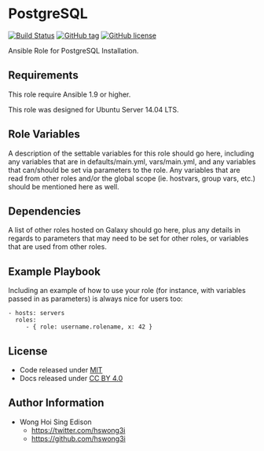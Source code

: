 PostgreSQL
====

[![Build
Status](https://travis-ci.org/pantarei/ansible-role-postgresql.svg?branch=master)](https://travis-ci.org/pantarei/ansible-role-postgresql)
[![GitHub
tag](https://img.shields.io/github/tag/pantarei/ansible-role-postgresql.svg)](https://github.com/pantarei/ansible-role-postgresql)
[![GitHub
license](https://img.shields.io/github/license/pantarei/ansible-role-postgresql.svg)](https://github.com/pantarei/ansible-role-postgresql)

Ansible Role for PostgreSQL Installation.

Requirements
------------

This role require Ansible 1.9 or higher.

This role was designed for Ubuntu Server 14.04 LTS.

Role Variables
--------------

A description of the settable variables for this role should go here,
including any variables that are in defaults/main.yml, vars/main.yml,
and any variables that can/should be set via parameters to the role. Any
variables that are read from other roles and/or the global scope (ie.
hostvars, group vars, etc.) should be mentioned here as well.

Dependencies
------------

A list of other roles hosted on Galaxy should go here, plus any details
in regards to parameters that may need to be set for other roles, or
variables that are used from other roles.

Example Playbook
----------------

Including an example of how to use your role (for instance, with
variables passed in as parameters) is always nice for users too:

    - hosts: servers
      roles:
         - { role: username.rolename, x: 42 }

License
-------

-   Code released under
    [MIT](https://github.com/hswong3i/ansible-role-postgresql/blob/master/LICENSE)
-   Docs released under [CC BY
    4.0](http://creativecommons.org/licenses/by/4.0/)

Author Information
------------------

-   Wong Hoi Sing Edison
    -   <https://twitter.com/hswong3i>
    -   <https://github.com/hswong3i>

